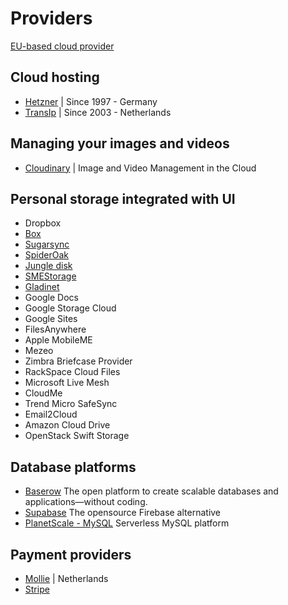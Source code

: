 # Providers

[EU-based cloud provider](https://www.eucloud.tech/)

## Cloud hosting
* [Hetzner](https://hetzner.cloud) | Since 1997 - Germany
* [TransIp](https://transip.nl) | Since 2003 - Netherlands

## Managing your images and videos
* [Cloudinary](https://cloudinary.com/) | Image and Video Management in the Cloud

## Personal storage integrated with UI
* Dropbox
* [Box](http://www.box.com/)
* [Sugarsync](https://www.sugarsync.com/sync_comparison.html)
* [SpiderOak](https://spideroak.com)
* [Jungle disk](http://www.jungledisk.com)
* [SMEStorage](http://smestorage.com)
* [Gladinet](https://www.gladinet.com/)
* Google Docs
* Google Storage Cloud
* Google Sites
* FilesAnywhere
* Apple MobileME
* Mezeo
* Zimbra Briefcase Provider
* RackSpace Cloud Files
* Microsoft Live Mesh
* CloudMe
* Trend Micro SafeSync
* Email2Cloud
* Amazon Cloud Drive
* OpenStack Swift Storage


## Database platforms
* [Baserow](https://baserow.io/) The open platform to create scalable databases and applications—without coding.
* [Supabase](https://supabase.com/) The opensource Firebase alternative
* [PlanetScale - MySQL](https://planetscale.com/) Serverless MySQL platform

## Payment providers
* [Mollie](https;//mollie.com) | Netherlands
* [Stripe](https://stripe.com/en-nl)
